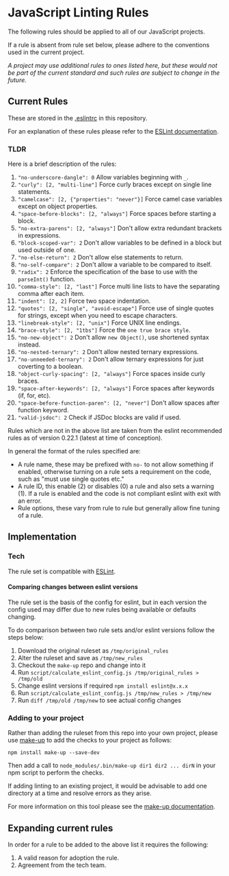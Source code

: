 # JavaScript Linting Rules

The following rules should be applied to all of our JavaScript projects.

If a rule is absent from rule set below, please adhere to the conventions used in the current project.

_A project may use additional rules to ones listed here, but these would not be part of the current standard and such rules are subject to change in the future._

## Current Rules

These are stored in the [.eslintrc](https://raw.githubusercontent.com/holidayextras/culture/master/templates/.eslintrc) in this repository.

For an explanation of these rules please refer to the [ESLint documentation](http://eslint.org/docs/rules/).

### TLDR

Here is a brief description of the rules:

1. `"no-underscore-dangle": 0` Allow variables beginning with `_`.
1. `"curly": [2, "multi-line"]` Force curly braces except on single line statements.
1. `"camelcase": [2, {"properties": "never"}]` Force camel case variables except on object properties.
1. `"space-before-blocks": [2, "always"]` Force spaces before starting a block.
1. `"no-extra-parens": [2, "always"]` Don't allow extra redundant brackets in expressions.
1. `"block-scoped-var": 2` Don't allow variables to be defined in a block but used outside of one.
1. `"no-else-return": 2` Don't allow else statements to return.
1. `"no-self-compare": 2` Don't allow a variable to be compared to itself.
1. `"radix": 2` Enforce the specification of the base to use with the `parseInt()` function.
1. `"comma-style": [2, "last"]` Force multi line lists to have the separating comma after each item.
1. `"indent": [2, 2]` Force two space indentation.
1. `"quotes": [2, "single", "avoid-escape"]` Force use of single quotes for strings, except when you need to escape characters.
1. `"linebreak-style": [2, "unix"]` Force UNIX line endings.
1. `"brace-style": [2, "1tbs"]` Force the `one true brace style`.
1. `"no-new-object": 2` Don't allow `new Object()`, use shortened syntax instead.
1. `"no-nested-ternary": 2` Don't allow nested ternary expressions.
1. `"no-unneeded-ternary": 2` Don't allow ternary expressions for just coverting to a boolean.
1. `"object-curly-spacing": [2, "always"]` Force spaces inside curly braces.
1. `"space-after-keywords": [2, "always"]` Force spaces after keywords (if, for, etc).
1. `"space-before-function-paren": [2, "never"]` Don't allow spaces after function keyword.
1. `"valid-jsdoc": 2` Check if JSDoc blocks are valid if used.

Rules which are not in the above list are taken from the eslint recommended rules as of version 0.22.1 (latest at time of conception).

In general the format of the rules specified are:

- A rule name, these may be prefixed with `no-` to not allow something if enabled, otherwise turning on a rule sets a requirement on the code, such as "must use single quotes etc."
- A rule ID, this enable (2) or disables (0) a rule and also sets a warning (1). If a rule is enabled and the code is not compliant eslint with exit with an error.
- Rule options, these vary from rule to rule but generally allow fine tuning of a rule.

## Implementation

### Tech

The rule set is compatible with [ESLint](http://eslint.org/).

#### Comparing changes between eslint versions

The rule set is the basis of the config for eslint, but in each version the config used may differ due to new rules being available or defaults changing.

To do comparison between two rule sets and/or eslint versions follow the steps below:

1. Download the original ruleset as `/tmp/original_rules`
1. Alter the ruleset and save as `/tmp/new_rules`
1. Checkout the `make-up` repo and change into it
1. Run `script/calculate_eslint_config.js /tmp/original_rules > /tmp/old`
1. Change eslint versions if required `npm install eslint@x.x.x`
1. Run `script/calculate_eslint_config.js /tmp/new_rules > /tmp/new`
1. Run `diff /tmp/old /tmp/new` to see actual config changes

### Adding to your project

Rather than adding the ruleset from this repo into your own project, please use [make-up](https://github.com/holidayextras/make-up) to add the checks
to your project as follows:

    npm install make-up --save-dev

Then add a call to `node_modules/.bin/make-up dir1 dir2 ... dirN` in your npm script to perform the checks.

If adding linting to an existing project, it would be advisable to add one directory at a time and resolve errors as they arise.

For more information on this tool please see the [make-up documentation](https://github.com/holidayextras/make-up).

## Expanding current rules

In order for a rule to be added to the above list it requires the following:

1. A valid reason for adoption the rule.
1. Agreement from the tech team.
